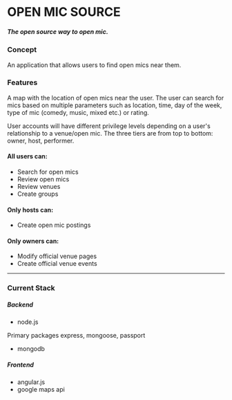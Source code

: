 # OPEN MIC SOURCE
##### The open source way to open mic.

### Concept
An application that allows users to find open mics near them.

### Features
A map with the location of open mics near the user. The user can search for mics based on multiple parameters such as location, time, day of the week, type of mic (comedy, music, mixed etc.) or rating.

User accounts will have different privilege levels depending on a user's relationship to a venue/open mic. The three tiers are from top to bottom: owner, host, performer.

#### All users can:
- Search for open mics
- Review open mics
- Review venues
- Create groups

#### Only hosts can:
- Create open mic postings

#### Only owners can:
- Modify official venue pages
- Create official venue events

---
### Current Stack
##### Backend
- node.js

Primary packages express, mongoose, passport
- mongodb

##### Frontend
- angular.js
- google maps api







